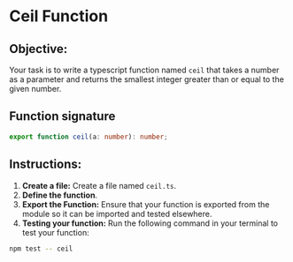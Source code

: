# Ceil Function

## Objective:

Your task is to write a typescript function named `ceil` that takes a number as a parameter and returns the smallest integer greater than or equal to the given number.

## Function signature

```typescript
export function ceil(a: number): number;
```

## Instructions:

1. **Create a file:** Create a file named `ceil.ts`.
2. **Define the function**.
3. **Export the Function:** Ensure that your function is exported from the module so it can be imported and tested elsewhere.
4. **Testing your function:** Run the following command in your terminal to test your function:

```Bash
npm test -- ceil
```
